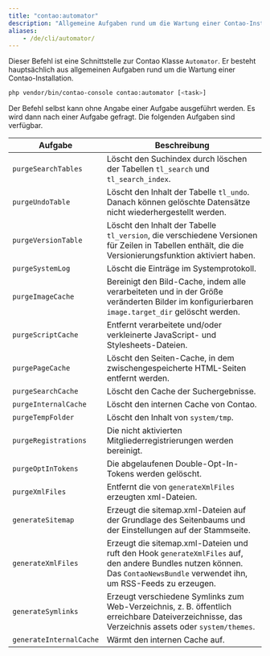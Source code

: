 ```yaml
---
title: "contao:automator"
description: "Allgemeine Aufgaben rund um die Wartung einer Contao-Installation."
aliases:
    - /de/cli/automator/
---
```



Dieser Befehl ist eine Schnittstelle zur Contao Klasse `Automator`. Er besteht hauptsächlich aus allgemeinen Aufgaben 
rund um die Wartung einer Contao-Installation.

```bash
php vendor/bin/contao-console contao:automator [<task>]
```

Der Befehl selbst kann ohne Angabe einer Aufgabe ausgeführt werden. Es wird dann nach einer Aufgabe gefragt. 
Die folgenden Aufgaben sind verfügbar.

| Aufgabe | Beschreibung |
| --- | --- |
| `purgeSearchTables`     | Löscht den Suchindex durch löschen der Tabellen `tl_search` und `tl_search_index`. |
| `purgeUndoTable`        | Löscht den Inhalt der Tabelle `tl_undo`. Danach können gelöschte Datensätze nicht wiederhergestellt werden. |
| `purgeVersionTable`     | Löscht den Inhalt der Tabelle `tl_version`, die verschiedene Versionen für Zeilen in Tabellen enthält, die die Versionierungsfunktion aktiviert haben. |
| `purgeSystemLog`        | Löscht die Einträge im Systemprotokoll. |
| `purgeImageCache`       | Bereinigt den Bild-Cache, indem alle verarbeiteten und in der Größe veränderten Bilder im konfigurierbaren `image.target_dir` gelöscht werden. |
| `purgeScriptCache`      | Entfernt verarbeitete und/oder verkleinerte JavaScript- und Stylesheets-Dateien. |
| `purgePageCache`        | Löscht den Seiten-Cache, in dem zwischengespeicherte HTML-Seiten entfernt werden. |
| `purgeSearchCache`      | Löscht den Cache der Suchergebnisse. |
| `purgeInternalCache`    | Löscht den internen Cache von Contao. |
| `purgeTempFolder`       | Löscht den Inhalt von `system/tmp`. |
| `purgeRegistrations`    | Die nicht aktivierten Mitgliederregistrierungen werden bereinigt. |
| `purgeOptInTokens`      | Die abgelaufenen Double-Opt-In-Tokens werden gelöscht. |
| `purgeXmlFiles`         | Entfernt die von `generateXmlFiles` erzeugten xml-Dateien. |
| `generateSitemap`       | Erzeugt die sitemap.xml-Dateien auf der Grundlage des Seitenbaums und der Einstellungen auf der Stammseite. |
| `generateXmlFiles`      | Erzeugt die sitemap.xml-Dateien und ruft den Hook `generateXmlFiles` auf, den andere Bundles nutzen können. Das `ContaoNewsBundle` verwendet ihn, um RSS-Feeds zu erzeugen. |
| `generateSymlinks`      | Erzeugt verschiedene Symlinks zum Web-Verzeichnis, z. B. öffentlich erreichbare Dateiverzeichnisse, das Verzeichnis assets oder `system/themes`. |
| `generateInternalCache` | Wärmt den internen Cache auf. |
